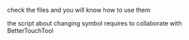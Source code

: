 check the files and you will know how to use them

the script about changing symbol requires to collaborate with BetterTouchTool
